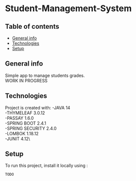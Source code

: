 # Student-Management-System
## Table of contents
* [General info](#general-info)
* [Technologies](#technologies)
* [Setup](#setup)

## General info
Simple app to manage students grades.\
WORK IN PROGRESS 

	
## Technologies
Project is created with:
-JAVA 14\
-THYMELEAF 3.0.12\
-PASSAY 1.6.0\
-SPRING BOOT 2.4.1\
-SPRING SECURITY 2.4.0\
-LOMBOK 1.18.12\
-JUNIT 4.12\
	
## Setup
To run this project, install it locally using :

```
TODO
```


